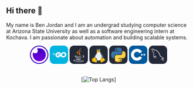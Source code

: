 ## Hi there 👋
My name is Ben Jordan and I am an undergrad studying computer science at Arizona State University as well as a software engineering intern at Kochava. I am passionate about automation and building scalable systems.


<div align="center">
    <img src="icons/Insomnia.svg" alt="Insomnia-icon" style="height:50px;width:50px;">
    <img src="icons/GoLang.svg" alt="GoLang-icon" style="height:50px;width:50px;">
    <img src="icons/Java-Dark.svg" alt="Java-icon" style="height:50px;width:50px;">
    <img src="icons/Linux-Dark.svg" alt="Linux-icon" style="height:50px;width:50px;">
    <img src="icons/Python-Dark.svg" alt="Python-icon" style="height:50px;width:50px;">
    <img src="icons/CPP.svg" alt="CPP-icon" style="height:50px;width:50px;">
    <img src="icons/MySQL-Dark.svg" alt="SQL icon" style="height:50px;width:50px;">
</div>
<br>
<div align="center">

[![Top Langs](https://github-readme-stats.vercel.app/api/top-langs/?username=ben-codes-cmd&layout=compact&theme=transparent&hide=netlogo,processing)]

</div>